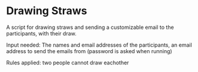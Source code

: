 # Drawing Straws

A script for drawing straws and sending a customizable email to the participants, with their draw.

Input needed: The names and email addresses of the participants, an email address to send the emails from (password is asked when running)

Rules applied: two people cannot draw eachother
